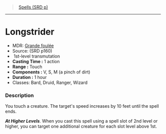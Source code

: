 ﻿---
!SpellItem
Family: SpellVO
Name: Longstrider
AltName: '[Grande foulée](hd_spells_grande_foulee.md)'
Type: transmutation
Level: 1
CastingTime: 1 action
Range: Touch
Components: V, S, M (a pinch of dirt)
Duration: 1 hour
Classes: Bard, Druid, Ranger, Wizard
Source: (SRD p160)
Id: spells_vo.md#longstrider
ParentLink: spells_vo.md#spells-srd-p
ParentName: Spells (SRD p)
NameLevel: 1
Attributes: {}
---
> [Spells (SRD p)](srd_spells.md)

---

# Longstrider

- MDR: [Grande foulée](hd_spells_grande_foulee.md)
- Source: (SRD p160)
-  1st-level transmutation
- **Casting Time :** 1 action
- **Range :** Touch
- **Components :** V, S, M (a pinch of dirt)
- **Duration :** 1 hour
- Classes: Bard, Druid, Ranger, Wizard

### Description

You touch a creature. The target's speed increases by 10 feet until the spell ends.

**_At Higher Levels_**. When you cast this spell using a spell slot of 2nd level or higher, you can target one additional creature for each slot level above 1st.

